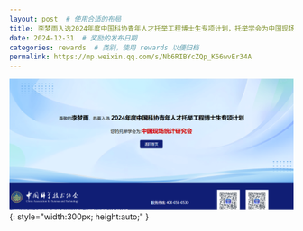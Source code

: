 ```yaml
---
layout: post  # 使用合适的布局
title: 李梦雨入选2024年度中国科协青年人才托举工程博士生专项计划，托举学会为中国现场统计研究会  # 奖励名称
date: 2024-12-31  # 奖励的发布日期
categories: rewards  # 类别，使用 rewards 以便归档
permalink: https://mp.weixin.qq.com/s/Nb6RIBYcZQp_K66wvEr34A
---
```


![荣誉证书](../images/李梦雨青托.png){: style="width:300px; height:auto;" }

